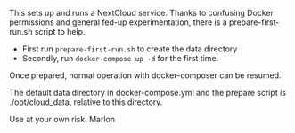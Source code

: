 

This sets up and runs a NextCloud service.
Thanks to confusing Docker permissions and general fed-up experimentation, there is a prepare-first-run.sh script to help.

- First run `prepare-first-run.sh` to create the data directory
- Secondly, run `docker-compose up -d` for the first time.

Once prepared, normal operation with docker-composer can be resumed.

The default data directory in docker-compose.yml and the prepare script is ./opt/cloud_data, relative to this directory.

Use at your own risk.
Marlon

